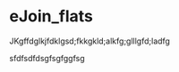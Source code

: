 eJoin_flats
===========

<?php
  echo "Hello!";
?>

JKgffdglkjfdklgsd;fkkgkld;alkfg;glllgfd;ladfg


sfdfsdfdsgfsgfggfsg
